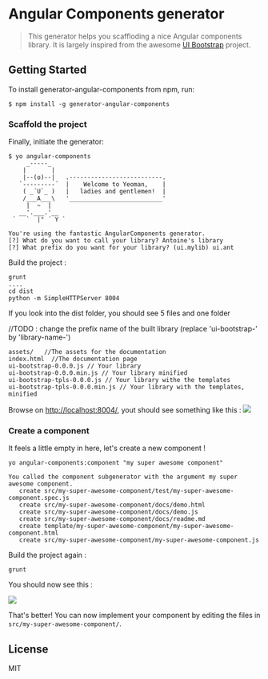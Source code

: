 # Angular Components generator

> This generator helps you scaffloding a nice Angular components library. It is largely inspired from the awesome [UI Bootstrap](http://angular-ui.github.io/bootstrap/) project.

## Getting Started

To install generator-angular-components from npm, run:

```
$ npm install -g generator-angular-components
```

### Scaffold the project

Finally, initiate the generator:

```
$ yo angular-components
     _-----_
    |       |
    |--(o)--|   .--------------------------.
   `---------´  |    Welcome to Yeoman,    |
    ( _´U`_ )   |   ladies and gentlemen!  |
    /___A___\   '__________________________'
     |  ~  |
   __'.___.'__
 ´   `  |° ´ Y `

You're using the fantastic AngularComponents generator.
[?] What do you want to call your library? Antoine's library
[?] What prefix do you want for your library? (ui.mylib) ui.ant

```

Build the project : 
```
grunt
....
cd dist
python -m SimpleHTTPServer 8004
```

If you look into the dist folder, you should see 5 files and one folder

//TODO : change the prefix name of the built library (replace 'ui-bootstrap-' by 'library-name-')  

```
assets/   //The assets for the documentation
index.html  //The documentation page
ui-bootstrap-0.0.0.js // Your library 
ui-bootstrap-0.0.0.min.js // Your library minified
ui-bootstrap-tpls-0.0.0.js // Your library withe the templates
ui-bootstrap-tpls-0.0.0.min.js // Your library with the templates, minified

```


Browse on [http://localhost:8004/](http://localhost:8004/), yout should see something like this : 
![](http://i.imgur.com/6U36M0Xl.png?1)


### Create a component


It feels a little empty in here, let's create a new component !

```
yo angular-components:component "my super awesome component"

You called the component subgenerator with the argument my super awesome component.
   create src/my-super-awesome-component/test/my-super-awesome-component.spec.js
   create src/my-super-awesome-component/docs/demo.html
   create src/my-super-awesome-component/docs/demo.js
   create src/my-super-awesome-component/docs/readme.md
   create template/my-super-awesome-component/my-super-awesome-component.html
   create src/my-super-awesome-component/my-super-awesome-component.js

```

Build the project again : 
```
grunt
```
You should now see this : 

![](http://i.imgur.com/EStUFJSl.png)

That's better!
You can now implement your component by editing the files in `src/my-super-awesome-component/`.

## License

MIT
